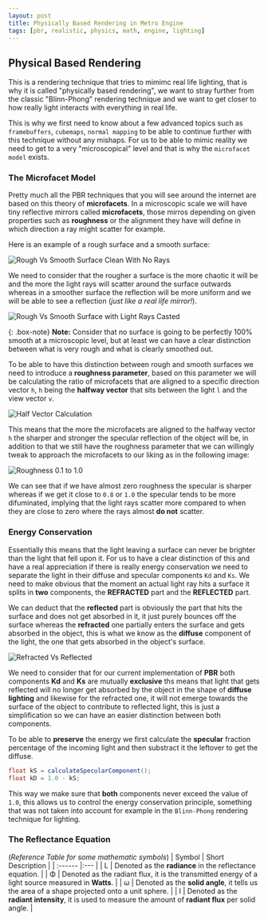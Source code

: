 ```yaml
---
layout: post
title: Physically Based Rendering in Metro Engine
tags: [pbr, realistic, physics, math, engine, lighting]
---
```


## Physical Based Rendering

  This is a rendering technique that tries to mimimc real life lighting, that is why it is called "physically based rendering", we want to stray further from the classic "Blinn-Phong" rendering technique and we want to get closer to how really light interacts with everything in real life.
  
  This is why we first need to know about a few advanced topics such as `framebuffers`, `cubemaps`, `normal mapping` to be able to continue further with this technique without any mishaps. For us to be able to mimic reality we need to get to a very "microscopical" level and that is why the `microfacet model` exists.
  
### The Microfacet Model

  Pretty much all the PBR techniques that you will see around the internet are based on this theory of **microfacets**. In a microscopic scale we will have tiny reflective mirrors called **microfacets**, those mirros depending on given properties such as **roughness** or the alignment they have will define in which direction a ray might scatter for example.
  
  Here is an example of a rough surface and a smooth surface: 
  
  ![Rough Vs Smooth Surface Clean With No Rays](https://user-images.githubusercontent.com/48097484/119421020-0534e600-bcfe-11eb-9ef8-651c69b62c69.png)

  We need to consider that the rougher a surface is the more chaotic it will be and the more the light rays will scatter around the surface outwards whereas in a smoother surface the reflection will be more uniform and we will be able to see a reflection (_just like a real life mirror!_).
  
  ![Rough Vs Smooth Surface with Light Rays Casted](https://user-images.githubusercontent.com/48097484/119421090-30b7d080-bcfe-11eb-8375-cbc368dff809.png)

  {: .box-note}
**Note:** Consider that no surface is going to be perfectly 100% smooth at a microscopic level, but at least we can have a clear distinction between what is very rough and what is clearly smoothed out.

To be able to have this distinction between rough and smooth surfaces we need to introduce a **roughness parameter**, based on this parameter we will be calculating the ratio of microfacets that are aligned to a specific direction vector `h`, `h` being the **halfway vector** that sits between the light `l` and the view vector `v`.

![Half Vector Calculation](https://user-images.githubusercontent.com/48097484/119421251-93a96780-bcfe-11eb-91ea-6b6fc8b4f021.png)

  This means that the more the microfacets are aligned to the halfway vector `h` the sharper and stronger the specular reflection of the object will be, in addition to that we still have the roughness parameter that we can willingly tweak to approach the microfacets to our liking as in the following image:
  
  ![Roughness 0.1 to 1.0](https://user-images.githubusercontent.com/48097484/119421306-b5a2ea00-bcfe-11eb-95fc-a050b80dd409.png)

We can see that if we have almost zero roughness the specular is sharper whereas if we get it close to `0.8` or `1.0` the specular tends to be more difuminated, implying that the light rays scatter more compared to when they are close to zero where the rays almost **do not** scatter.

### Energy Conservation

  Essentially this means that the light leaving a surface can never be brighter than the light that fell upon it. For us to have a clear distinction of this and have a real appreciation if there is really energy conservation we need to separate the light in their diffuse and specular components `Kd` and `Ks`. We need to make obvious that the moment an actual light ray hits a surface it splits in **two** components, the **REFRACTED** part and the **REFLECTED** part.
  
  We can deduct that the **reflected** part is obviously the part that hits the surface and does not get absorbed in it, it just purely bounces off the surface whereas the **refracted** one partially enters the surface and gets absorbed in the object, this is what we know as the **diffuse** component of the light, the one that gets absorbed in the object's surface.
  
  ![Refracted Vs Reflected](https://user-images.githubusercontent.com/48097484/119422838-30213900-bd02-11eb-927e-605cd3011a18.png)

  We need to consider that for our current implementation of **PBR** both components **Kd** and **Ks** are mutually **exclusive** ths means that light that gets reflected will no longer get absorbed by the object in the shape of **diffuse lighting** and likewise for the refracted one, it will not emerge towards the surface of the object to contribute to reflected light, this is just a simplification so we can have an easier distinction between both components. 
  
  To be able to **preserve** the energy we first calculate the **specular** fraction percentage of the incoming light and then substract it the leftover to get the diffuse.
  
```glsl
float kS = calculateSpecularComponent();
float kD = 1.0 - kS;
```

This way we make sure that **both** components never exceed the value of `1.0`, this allows us to control the energy conservation principle, something that was not taken into account for example in the `Blinn-Phong` rendering technique for lighting.

### The Reflectance Equation

(_Reference Table for some mathematic symbols_)
| Symbol | Short Description |
| :------ |:--- |
| L | Denoted as the **radiance** in the reflectance equation. | 
| Φ | Denoted as the radiant flux, it is the transmitted energy of a light source measured in **Watts**. | 
| ω | Denoted as the **solid angle**, it tells us the area of a shape projected onto a unit sphere. | 
| I | Denoted as the **radiant intensity**, it is used to measure the amount of **radiant flux** per solid angle. |


